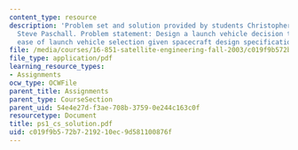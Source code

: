 ```yaml
---
content_type: resource
description: 'Problem set and solution provided by students Christopher Hynes and
  Steve Paschall. Problem statement: Design a launch vehicle decision tool to provide
  ease of launch vehicle selection given spacecraft design specifications.'
file: /media/courses/16-851-satellite-engineering-fall-2003/c019f9b572b7219210ec9d581100876f_ps1_cs_solution.pdf
file_type: application/pdf
learning_resource_types:
- Assignments
ocw_type: OCWFile
parent_title: Assignments
parent_type: CourseSection
parent_uid: 54e4e27d-f3ae-708b-3759-0e244c163c0f
resourcetype: Document
title: ps1_cs_solution.pdf
uid: c019f9b5-72b7-2192-10ec-9d581100876f
---
```

